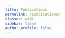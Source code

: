 ```yaml
---
title: Publications
permalink: /publications/
classes: wide
sidebar: false
author_profile: false
---
```

<script src="https://bibbase.org/show?bib=https%3A%2F%2Fraw.githubusercontent.com%2Fgpes%2Fgpes.github.io%2Fmaster%2Fpublications.bib&jsonp=1"></script>

